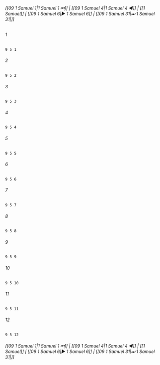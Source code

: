 
###### [[09 1 Samuel 1|1 Samuel 1 ⏮]] | [[09 1 Samuel 4|1 Samuel 4 ◀]] | [[1 Samuel]] | [[09 1 Samuel 6|▶ 1 Samuel 6]] | [[09 1 Samuel 31|⏭ 1 Samuel 31|]]

###### 1
``` verse
9 5 1 
```
###### 2
``` verse
9 5 2 
```
###### 3
``` verse
9 5 3 
```
###### 4
``` verse
9 5 4 
```
###### 5
``` verse
9 5 5 
```
###### 6
``` verse
9 5 6 
```
###### 7
``` verse
9 5 7 
```
###### 8
``` verse
9 5 8 
```
###### 9
``` verse
9 5 9 
```
###### 10
``` verse
9 5 10 
```
###### 11
``` verse
9 5 11 
```
###### 12
``` verse
9 5 12 
```

###### [[09 1 Samuel 1|1 Samuel 1 ⏮]] | [[09 1 Samuel 4|1 Samuel 4 ◀]] | [[1 Samuel]] | [[09 1 Samuel 6|▶ 1 Samuel 6]] | [[09 1 Samuel 31|⏭ 1 Samuel 31|]]


